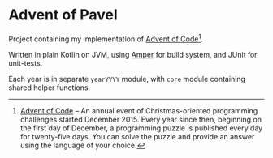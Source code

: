 # Advent of Pavel

Project containing my implementation of [Advent of Code][aoc][^aoc].

Written in plain Kotlin on JVM, using [Amper][amper] for build system, and JUnit for unit-tests.

Each year is in separate `yearYYYY` module, with `core` module containing shared helper functions.

[^aoc]:
    [Advent of Code][aoc] – An annual event of Christmas-oriented programming challenges started December 2015.
    Every year since then, beginning on the first day of December, a programming puzzle is published every day for twenty-five days.
    You can solve the puzzle and provide an answer using the language of your choice.

[aoc]: https://adventofcode.com
[amper]: https://github.com/JetBrains/amper
